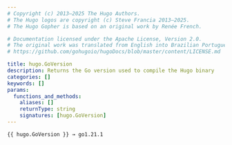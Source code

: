 ```yaml
---
# Copyright (c) 2013–2025 The Hugo Authors.
# The Hugo logos are copyright (c) Steve Francia 2013–2025.
# The Hugo Gopher is based on an original work by Renée French.

# Documentation licensed under the Apache License, Version 2.0.
# The original work was translated from English into Brazilian Portuguese.
# https://github.com/gohugoio/hugoDocs/blob/master/content/LICENSE.md

title: hugo.GoVersion
description: Returns the Go version used to compile the Hugo binary
categories: []
keywords: []
params:
  functions_and_methods:
    aliases: []
    returnType: string
    signatures: [hugo.GoVersion]
---
```


```go-html-template
{{ hugo.GoVersion }} → go1.21.1
```
